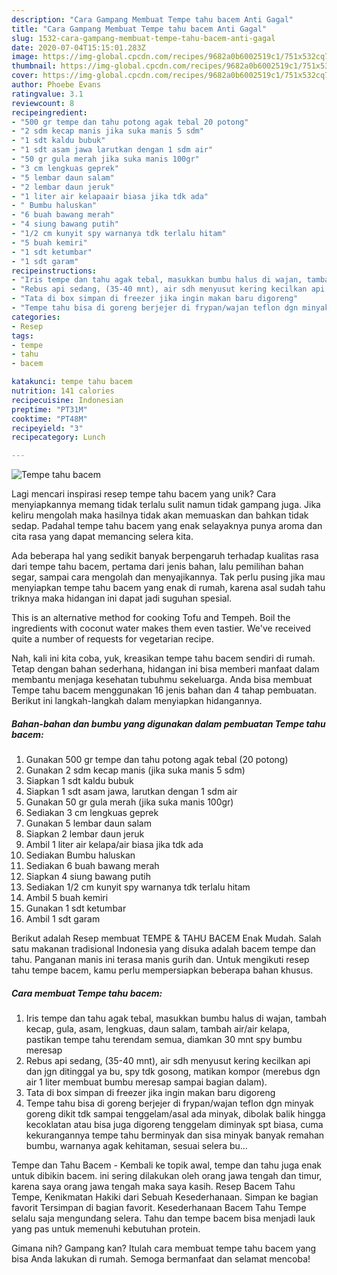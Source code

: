 ```yaml
---
description: "Cara Gampang Membuat Tempe tahu bacem Anti Gagal"
title: "Cara Gampang Membuat Tempe tahu bacem Anti Gagal"
slug: 1532-cara-gampang-membuat-tempe-tahu-bacem-anti-gagal
date: 2020-07-04T15:15:01.283Z
image: https://img-global.cpcdn.com/recipes/9682a0b6002519c1/751x532cq70/tempe-tahu-bacem-foto-resep-utama.jpg
thumbnail: https://img-global.cpcdn.com/recipes/9682a0b6002519c1/751x532cq70/tempe-tahu-bacem-foto-resep-utama.jpg
cover: https://img-global.cpcdn.com/recipes/9682a0b6002519c1/751x532cq70/tempe-tahu-bacem-foto-resep-utama.jpg
author: Phoebe Evans
ratingvalue: 3.1
reviewcount: 8
recipeingredient:
- "500 gr tempe dan tahu potong agak tebal 20 potong"
- "2 sdm kecap manis jika suka manis 5 sdm"
- "1 sdt kaldu bubuk"
- "1 sdt asam jawa larutkan dengan 1 sdm air"
- "50 gr gula merah jika suka manis 100gr"
- "3 cm lengkuas geprek"
- "5 lembar daun salam"
- "2 lembar daun jeruk"
- "1 liter air kelapaair biasa jika tdk ada"
- " Bumbu haluskan"
- "6 buah bawang merah"
- "4 siung bawang putih"
- "1/2 cm kunyit spy warnanya tdk terlalu hitam"
- "5 buah kemiri"
- "1 sdt ketumbar"
- "1 sdt garam"
recipeinstructions:
- "Iris tempe dan tahu agak tebal, masukkan bumbu halus di wajan, tambah kecap, gula, asam, lengkuas, daun salam, tambah air/air kelapa, pastikan tempe tahu terendam semua, diamkan 30 mnt spy bumbu meresap"
- "Rebus api sedang, (35-40 mnt), air sdh menyusut kering kecilkan api dan jgn ditinggal ya bu, spy tdk gosong, matikan kompor (merebus dgn air 1 liter membuat bumbu meresap sampai bagian dalam)."
- "Tata di box simpan di freezer jika ingin makan baru digoreng"
- "Tempe tahu bisa di goreng berjejer di frypan/wajan teflon dgn minyak goreng dikit tdk sampai tenggelam/asal ada minyak, dibolak balik hingga kecoklatan atau bisa juga digoreng tenggelam diminyak spt biasa, cuma kekurangannya tempe tahu berminyak dan sisa minyak banyak remahan bumbu, warnanya agak kehitaman, sesuai selera bu..."
categories:
- Resep
tags:
- tempe
- tahu
- bacem

katakunci: tempe tahu bacem 
nutrition: 141 calories
recipecuisine: Indonesian
preptime: "PT31M"
cooktime: "PT48M"
recipeyield: "3"
recipecategory: Lunch

---
```



![Tempe tahu bacem](https://img-global.cpcdn.com/recipes/9682a0b6002519c1/751x532cq70/tempe-tahu-bacem-foto-resep-utama.jpg)

Lagi mencari inspirasi resep tempe tahu bacem yang unik? Cara menyiapkannya memang tidak terlalu sulit namun tidak gampang juga. Jika keliru mengolah maka hasilnya tidak akan memuaskan dan bahkan tidak sedap. Padahal tempe tahu bacem yang enak selayaknya punya aroma dan cita rasa yang dapat memancing selera kita.

Ada beberapa hal yang sedikit banyak berpengaruh terhadap kualitas rasa dari tempe tahu bacem, pertama dari jenis bahan, lalu pemilihan bahan segar, sampai cara mengolah dan menyajikannya. Tak perlu pusing jika mau menyiapkan tempe tahu bacem yang enak di rumah, karena asal sudah tahu triknya maka hidangan ini dapat jadi suguhan spesial.

This is an alternative method for cooking Tofu and Tempeh. Boil the ingredients with coconut water makes them even tastier. We&#39;ve received quite a number of requests for vegetarian recipe.


Nah, kali ini kita coba, yuk, kreasikan tempe tahu bacem sendiri di rumah. Tetap dengan bahan sederhana, hidangan ini bisa memberi manfaat dalam membantu menjaga kesehatan tubuhmu sekeluarga. Anda bisa membuat Tempe tahu bacem menggunakan 16 jenis bahan dan 4 tahap pembuatan. Berikut ini langkah-langkah dalam menyiapkan hidangannya.

<!--inarticleads1-->

##### Bahan-bahan dan bumbu yang digunakan dalam pembuatan Tempe tahu bacem:

1. Gunakan 500 gr tempe dan tahu potong agak tebal (20 potong)
1. Gunakan 2 sdm kecap manis (jika suka manis 5 sdm)
1. Siapkan 1 sdt kaldu bubuk
1. Siapkan 1 sdt asam jawa, larutkan dengan 1 sdm air
1. Gunakan 50 gr gula merah (jika suka manis 100gr)
1. Sediakan 3 cm lengkuas geprek
1. Gunakan 5 lembar daun salam
1. Siapkan 2 lembar daun jeruk
1. Ambil 1 liter air kelapa/air biasa jika tdk ada
1. Sediakan  Bumbu haluskan
1. Sediakan 6 buah bawang merah
1. Siapkan 4 siung bawang putih
1. Sediakan 1/2 cm kunyit spy warnanya tdk terlalu hitam
1. Ambil 5 buah kemiri
1. Gunakan 1 sdt ketumbar
1. Ambil 1 sdt garam


Berikut adalah Resep membuat TEMPE &amp; TAHU BACEM Enak Mudah. Salah satu makanan tradisional Indonesia yang disuka adalah bacem tempe dan tahu. Panganan manis ini terasa manis gurih dan. Untuk mengikuti resep tahu tempe bacem, kamu perlu mempersiapkan beberapa bahan khusus. 

<!--inarticleads2-->

##### Cara membuat Tempe tahu bacem:

1. Iris tempe dan tahu agak tebal, masukkan bumbu halus di wajan, tambah kecap, gula, asam, lengkuas, daun salam, tambah air/air kelapa, pastikan tempe tahu terendam semua, diamkan 30 mnt spy bumbu meresap
1. Rebus api sedang, (35-40 mnt), air sdh menyusut kering kecilkan api dan jgn ditinggal ya bu, spy tdk gosong, matikan kompor (merebus dgn air 1 liter membuat bumbu meresap sampai bagian dalam).
1. Tata di box simpan di freezer jika ingin makan baru digoreng
1. Tempe tahu bisa di goreng berjejer di frypan/wajan teflon dgn minyak goreng dikit tdk sampai tenggelam/asal ada minyak, dibolak balik hingga kecoklatan atau bisa juga digoreng tenggelam diminyak spt biasa, cuma kekurangannya tempe tahu berminyak dan sisa minyak banyak remahan bumbu, warnanya agak kehitaman, sesuai selera bu...


Tempe dan Tahu Bacem - Kembali ke topik awal, tempe dan tahu juga enak untuk dibikin bacem. ini sering dilakukan oleh orang jawa tengah dan timur, karena saya orang jawa tengah maka saya kasih. Resep Bacem Tahu Tempe, Kenikmatan Hakiki dari Sebuah Kesederhanaan. Simpan ke bagian favorit Tersimpan di bagian favorit. Kesederhanaan Bacem Tahu Tempe selalu saja mengundang selera. Tahu dan tempe bacem bisa menjadi lauk yang pas untuk memenuhi kebutuhan protein. 

Gimana nih? Gampang kan? Itulah cara membuat tempe tahu bacem yang bisa Anda lakukan di rumah. Semoga bermanfaat dan selamat mencoba!
